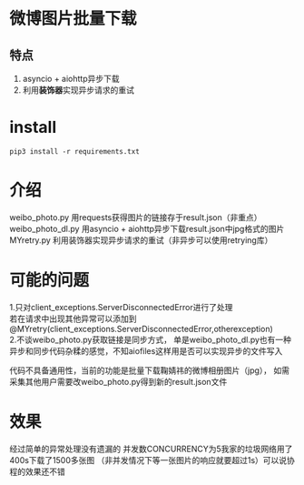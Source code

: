 # 微博图片批量下载

## 特点

1. asyncio + aiohttp异步下载
2. 利用**装饰器**实现异步请求的重试

# install

`
pip3 install -r requirements.txt
`

# 介绍
weibo_photo.py 用requests获得图片的链接存于result.json（非重点）  
weibo_photo_dl.py 用asyncio + aiohttp异步下载result.json中jpg格式的图片  
MYretry.py 利用装饰器实现异步请求的重试（非异步可以使用retrying库）

# 可能的问题
1.只对client_exceptions.ServerDisconnectedError进行了处理  
若在请求中出现其他异常可以添加到
@MYretry(client_exceptions.ServerDisconnectedError,otherexception)  
2.不谈weibo_photo.py获取链接是同步方式，
单是weibo_photo_dl.py也有一种异步和同步代码杂糅的感觉，不知aiofiles这样用是否可以实现异步的文件写入  


代码不具备通用性，当前的功能是批量下载鞠婧祎的微博相册图片（jpg），
如需采集其他用户需要改weibo_photo.py得到新的result.json文件


# 效果
经过简单的异常处理没有遗漏的
并发数CONCURRENCY为5我家的垃圾网络用了400s下载了1500多张图
（非并发情况下等一张图片的响应就要超过1s）可以说协程的效果还不错
